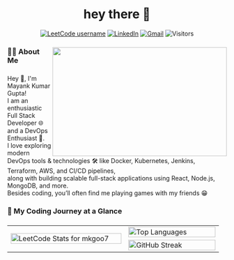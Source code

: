 <h1 align="center">hey there 👋</h1>

<!-- quick connectors & visitor badge -->
<p align="center">
  <a href="https://leetcode.com/u/mkgoo7/"><img alt="LeetCode username"
       src="https://img.shields.io/badge/LeetCode-mkgoo7-orange?style=for-the-badge&logo=leetcode&logoColor=white"></a>
  <a href="https://www.linkedin.com/in/mayankgupta30/">
       <img alt="LinkedIn"
            src="https://img.shields.io/badge/LinkedIn-Mayank-blue?style=for-the-badge&logo=linkedin"></a>
  <a href="mailto:mg258087@gmail.com?subject=Hello%20Mayank%20from%20GitHub">
       <img alt="Gmail"
            src="https://img.shields.io/badge/Email-Contact%20Me-red?style=for-the-badge&logo=gmail&logoColor=white"></a>
  <img alt="Visitors"
       src="https://komarev.com/ghpvc/?username=MKG0007&style=for-the-badge&color=blueviolet">
</p>

###


<!--------------------------------------------------------------------------------------------------------------------------------------------------------------------------------------------------->




<!-- coder GIF image -->
<img align="right" width="400" height="250" src="https://media0.giphy.com/media/v1.Y2lkPTc5MGI3NjExN3F5NHRlMHY4NDltam9mcXk4OXRzbG05cTdscm43dDJtbXFieXdtbCZlcD12MV9pbnRlcm5hbF9naWZfYnlfaWQmY3Q9Zw/qgQUggAC3Pfv687qPC/giphy.gif"  />

###
<!-- about me section -->
<h3 align="left">👩‍💻  About Me</h3>

###

<p align="left">Hey 👋, I'm  Mayank Kumar Gupta!<br>I am an enthusiastic Full Stack Developer 🌐 and a DevOps Enthusiast 🚀.<br>I love exploring modern DevOps tools & technologies 🛠️ like Docker, Kubernetes, Jenkins, Terraform, AWS, and CI/CD pipelines,<br>along with building scalable full-stack applications using React, Node.js, MongoDB, and more.<br>Besides coding, you’ll often find me playing games with my friends 😁</p>

###



<!-------------------------------------------------------------------------------------------------------------------------------------------------------------------------------------->




<!-- streak show --->
<h3 align="left">🚀 My Coding Journey at a Glance</h3>

###
<table>
  <tr>
    <td rowspan="2" width="50%">
      <a href="https://leetcode.com/u/mkgoo7/">
        <img src="https://leetcard.jacoblin.cool/mkgoo7?theme=light&font=baloo&ext=heatmap"
             alt="LeetCode Stats for mkgoo7"
             width="100%" />
      </a>
    </td>
    <td width="20%">
      <img src="https://github-readme-stats.vercel.app/api/top-langs?username=MKG0007&show_icons=true&locale=en&layout=compact"
           alt="Top Languages"
           width="100%"/>
    </td>
  </tr>
  <tr>
    <td width="40%">
      <img src="https://github-readme-streak-stats.herokuapp.com/?user=MKG0007"
           alt="GitHub Streak"
           width="100%" />
    </td>
  </tr>
</table>

